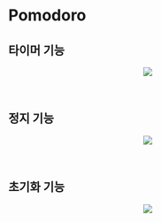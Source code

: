 # Pomodoro
## 타이머 기능
<p align='center'>
<img src="https://user-images.githubusercontent.com/105635205/225359960-56371f6e-bada-4d26-ae93-a89e4368e7a4.gif">
</p><br />
   
## 정지 기능
<p align='center'>
<img src="https://user-images.githubusercontent.com/105635205/225361198-db879e68-e94c-43f1-8135-379484df52ee.gif">
</p><br />
   
## 초기화 기능
<p align='center'>
<img src="https://user-images.githubusercontent.com/105635205/225362106-51dfe7d1-098a-46f2-b2ea-092ed8f18f92.gif">
</p><br />
